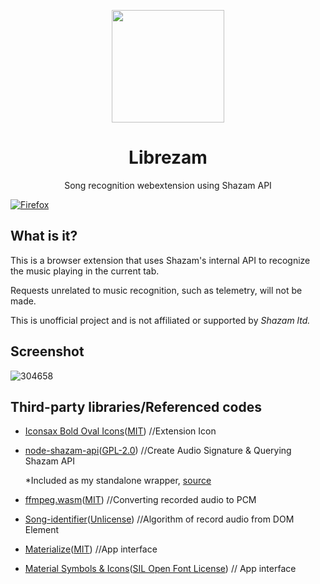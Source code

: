 <p align="center">
  <img width="180" src="https://github.com/user-attachments/assets/6d7161dd-8e40-4f5f-9163-9ba34492655b">
  <h1 align="center">Librezam</h1>
  <div align="center">Song recognition webextension using Shazam API</div>
</p>

[![Firefox](https://extensionworkshop.com/assets/img/documentation/publish/get-the-addon-178x60px.dad84b42.png)](https://addons.mozilla.org/ja/firefox/addon/foxypgp/)

## What is it?
This is a browser extension that uses Shazam's internal API to recognize the music playing in the current tab.

Requests unrelated to music recognition, such as telemetry, will not be made.

This is unofficial project and is not affiliated or supported by *Shazam ltd.*

## Screenshot
![304658](https://github.com/user-attachments/assets/bf07a292-4f6e-4d16-91ad-dd07801825bd)


## Third-party libraries/Referenced codes
* [Iconsax Bold Oval Icons](https://www.svgrepo.com/svg/495541/music-square-search)([MIT](https://www.svgrepo.com/page/licensing/#MIT)) //Extension Icon
* [node-shazam-api](https://github.com/asivery/node-shazam-api)([GPL-2.0](https://github.com/asivery/node-shazam-api/blob/master/LICENSE)) //Create Audio Signature & Querying Shazam API

  \*Included as my standalone wrapper, [source](https://github.com/FoxRefire/node-shazam-api-standaloneWrapper)
* [ffmpeg.wasm](https://github.com/ffmpegwasm/ffmpeg.wasm)([MIT](https://github.com/ffmpegwasm/ffmpeg.wasm/blob/main/LICENSE)) //Converting recorded audio to PCM
* [Song-identifier](https://gitlab.com/losnappas/Song-identifier/-/blob/master/songid-react/src/record.js?ref_type=heads)([Unlicense](https://gitlab.com/losnappas/Song-identifier/-/blob/master/LICENSE?ref_type=heads)) //Algorithm of record audio from DOM Element
* [Materialize](https://github.com/materializecss/materialize)([MIT](https://github.com/materializecss/materialize/blob/main/LICENSE)) //App interface
* [Material Symbols & Icons](https://fonts.google.com/icons)([SIL Open Font License](https://openfontlicense.org/)) // App interface
